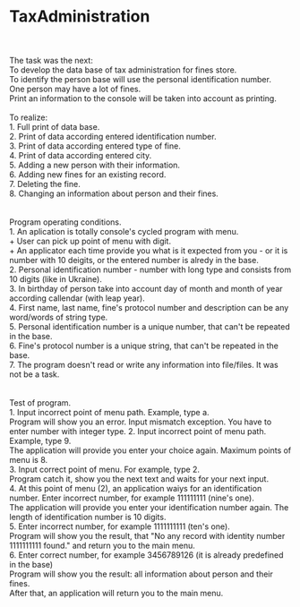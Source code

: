 # TaxAdministration</br>

</br>
</br>
The task was the next:</br>
To develop the data base of tax administration for fines store.</br>
To identify the person base will use the personal identification number.</br>
One person may have a lot of fines.</br>
Print an information to the console will be taken into account as printing.</br>
</br>
To realize:</br>
1. Full print of data base.</br>
2. Print of data according entered identification number.</br>
3. Print of data according entered type of fine.</br>
4. Print of data according entered city.</br>
5. Adding a new person with their information.</br>
6. Adding new fines for an existing record.</br>
7. Deleting the fine.</br>
8. Changing an information about person and their fines.</br>
</br>
</br>
Program operating conditions.</br>
1. An aplication is totally console's cycled program with menu.</br>
+ User can pick up point of menu with digit.</br>
+ An applicator each time provide you what is it expected from you - or it is number with 10 deigits, or the entered number is alredy in the base.</br>
2. Personal identification number - number with long type and consists from 10 digits (like in Ukraine).</br>
3. In birthday of person take into account day of month and month of year according callendar (with leap year).</br>
4. First name, last name, fine's protocol number and description can be any word/words of string type.</br>
5. Personal identification number is a unique number, that can't be repeated in the base.</br>
6. Fine's protocol number is a unique string, that can't be repeated in the base.</br>
7. The program doesn't read or write any information into file/files. It was not be a task.</br>
</br>
</br>
Test of program.</br>
1. Input incorrect point of menu path. Example, type a.</br>
Program will show you an error. Input mismatch exception. You have to enter number with integer type.
2. Input incorrect point of menu path. Example, type 9.</br>
The application will provide you enter your choice again. Maximum points of menu is 8.</br>
3. Input correct point of menu. For example, type 2.</br>
Program catch it, show you the next text and waits for your next input.</br>
4. At this point of menu (2), an application waiys for an identification number. Enter incorrect number, for example 111111111 (nine's one).</br>
The application will provide you enter your identification number again. The length of identification number is 10 digits. </br>
5. Enter incorrect number, for example 1111111111 (ten's one).</br>
Program will show you the result, that "No any record with identity number 1111111111 found." and return you to the main menu.</br>
6. Enter correct number, for example 3456789126 (it is already predefined in the base)</br>
Program will show you the result: all information about person and their fines.</br>
After that, an application will return you to the main menu.
